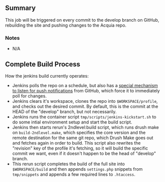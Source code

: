<!-- # vi: set textwidth=100 : -->
<!-- NOTE: Markdown notation can't span mulitple lines in Jenkins. -->
<!-- NOTE: Don't include dollar symbol in file or build will fail. -->
Summary
-------

This job will be triggered on every commit to the develop branch on GitHub, rebuilding the site and
pushing changes to the Acquia repo.

### Notes

  - N/A

Complete Build Process
----------------------

How the jenkins build currently operates:

* Jenkins polls the repo on a schedule, but also has a [special mechanism to listen for push
  notifications][jenkins-push-docs] from GitHub, which force it to immediately poll for changes.
* Jenkins clears it's workspace, clones the repo into `$WORKSPACE/profile`, and checks out the
  desired commit. By default, this is the commit at the HEAD of the "develop" branch, but not
necessarily.
* Jenkins runs the container script `tmp/scripts/jenkins-kickstart.sh` to do some intial environment
  setup and start the build script.
* Jenkins then starts rerun's 2ndlevel:build script, which runs drush make on `build-2ndlevel.make`,
  which specifies the core version and the remote destination for the same git repo, which Drush
Make goes out and fetches again in order to build. This script also rewrites the "revision" key of
the profile it's fetching, so it will build the specific commit we want, even if it doesn't happen
to be the head of "develop" branch.
* This rerun script completes the build of the full site into `$WORKSPACE/build` and then appends
  `settings.php` snippets from `tmp/snippets` and appends a few required lines to `.htaccess`.

<!-- Links -->
   [jenkins-push-docs]: https://wiki.jenkins-ci.org/display/JENKINS/Git+plugin#GitPlugin-Pushnotificationfromrepository

